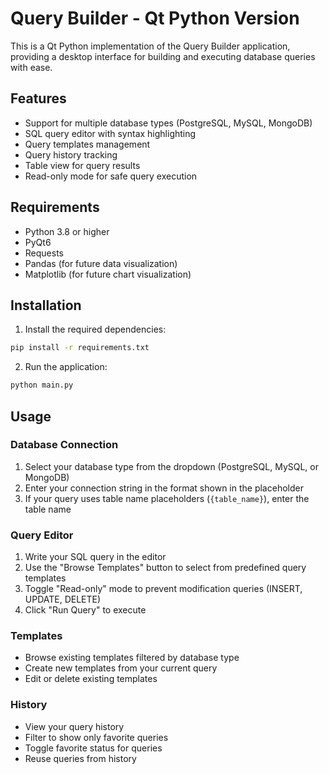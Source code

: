 # Query Builder - Qt Python Version

This is a Qt Python implementation of the Query Builder application, providing a desktop interface for building and executing database queries with ease.

## Features

- Support for multiple database types (PostgreSQL, MySQL, MongoDB)
- SQL query editor with syntax highlighting
- Query templates management
- Query history tracking
- Table view for query results
- Read-only mode for safe query execution

## Requirements

- Python 3.8 or higher
- PyQt6
- Requests
- Pandas (for future data visualization)
- Matplotlib (for future chart visualization)

## Installation

1. Install the required dependencies:

```bash
pip install -r requirements.txt
```

2. Run the application:

```bash
python main.py
```

## Usage

### Database Connection

1. Select your database type from the dropdown (PostgreSQL, MySQL, or MongoDB)
2. Enter your connection string in the format shown in the placeholder
3. If your query uses table name placeholders (`{table_name}`), enter the table name

### Query Editor

1. Write your SQL query in the editor
2. Use the "Browse Templates" button to select from predefined query templates
3. Toggle "Read-only" mode to prevent modification queries (INSERT, UPDATE, DELETE)
4. Click "Run Query" to execute

### Templates

- Browse existing templates filtered by database type
- Create new templates from your current query
- Edit or delete existing templates

### History

- View your query history
- Filter to show only favorite queries
- Toggle favorite status for queries
- Reuse queries from history

